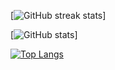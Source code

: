 [![GitHub streak stats](https://streak-stats.demolab.com/?user=Clonsaldafon&theme=dark)]

[![GitHub stats](https://github-readme-stats.vercel.app/api?username=Clonsaldafon&show_icons=true&count_private=true&theme=dark)]

[![Top Langs](https://github-readme-stats.vercel.app/api/top-langs/?username=Clonsaldafon&theme=dark)](https://github.com/anuraghazra/github-readme-stats)

